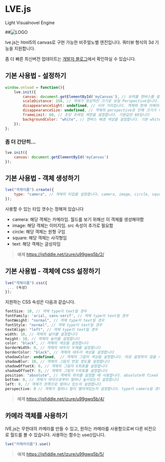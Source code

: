 # LVE.js
Light Visualnovel Engine

##![LOGO](https://drive.google.com/uc?id=0B5VYTQdG_I-XZDBHSzNCd2h6anc)

lve.js는 html5의 canvas로 구현 가능한 비주얼노벨 엔진입니다.
쿼터뷰 형식의 3d 기능을 지원합니다.

좀 더 빠른 최신버전 업데이트는
[개발자 블로그](http://blog.linoaca.com/220650672644)에서 확인하실 수 있습니다.

## 기본 사용법 - 설정하기
```javascript
window.onload = function(){
    lve.init({
        canvas: document.getElementById('myCanvas'), // 보여줄 캔버스를 설정합니다. 필수 항목
        scaleDistance: 150, // 객체가 정상적인 크기로 보일 Perspective입니다. 이 수치보다 Perspective가 적을 시 더 크게 보입니다. 기본값은 150입니다
        disappearanceSight: undefined, // 시야 거리입니다. 객체와 현재 카메라의 perspective 차이가 이 수치보다 클 경우, 캔버스에 그리지 않습니다. 이는 최적화 용도로 사용됩니다. 기본값은 undefined입니다.
        disappearanceSize: undefined, // 객체의 perspective로 인해 크기가 이 수치보다 작아보일 때, 캔버스에 그리지 않습니다. 이는 최적화 용도로 사용됩니다. 기본값은 undefined입니다.
        frameLimit: 60, // 초당 프레임 제한을 설정합니다. 기본값은 60입니다
        backgroundColor: "white", // 캔버스 배경 색상을 설정합니다. 기본 white
    });
};
```
### 좀 더 간단히...

```javascript
lve.init({
    canvas: document.getElementById('myCanvas')
});
```


## 기본 사용법 - 객체 생성하기
```javascript
lve("객체이름").create({
    type: "camera", // 객체의 타입을 설정합니다. camera, image, circle, square, text 총 5개가 있습니다
});
```
사용할 수 있는 타입 갯수는 정해져 있습니다
- camera: 해당 객체는 카메라임. 월드를 보기 위해선 이 객체를 생성해야함
- image: 해당 객체는 이미지임. src 속성이 추가로 필요함
- circle: 해당 객체는 원형 구임
- square: 해당 객체는 사각형임
- text: 해당 객체는 글상자임

> 예제 https://jsfiddle.net/izure/u99gwq5b/2/

## 기본 사용법 - 객체에 CSS 설정하기

```javascript
lve("객체이름").css({
 ... (속성)
});
```

지원하는 CSS 속성은 다음과 같습니다.
```javascript
fontSize: 10, // 객체 type이 text일 경우
fontFamily: 'arial, sans-serif', // 객체 type이 text일 경우
fontWeight: "normal", // 객체 type이 text일 경우
fontStyle: "normal", // 객체 type이 text일 경우
textAlign: "left", // 객체 type이 text일 경우
width: 10, // 객체의 넓이를 설정합니다
height: 10, // 객체의 높이를 설정합니다
color: "black", // 객체의 색상을 설정합니다
borderWidth: 0, // 객체의 테두리 두께를 설정합니다
borderColor: "black", // 객체의 테두리 색상을 설정합니다
shadowColor: undefined,  // 객체의 그림자 색상을 설정합니다. 따로 설정하지 않을 시, 기본값은 undefined이며 보여지지 않습니다
shadowBlur: 10, // 객체의 그림자 번짐 정도를 설정합니다
shadowOffsetX: 0, // 객체의 그림자 X좌표를 설정합니다
shadowOffsetY: 0, // 객체의 그림자 Y좌표를 설정합니다
position: "absolute", // 객체의 위치를 설정할 때 사용합니다. absolute와 fixed 두개가 있습니다 .기본값은 absolute입니다
bottom: 0, // 객체가 바닥으로부터 얼마나 높이있는지 설정합니다
left: 0, // 객체가 왼쪽으로 얼마나 있는지 설정합니다
perspective: 0 // 객체가 얼마나 멀리 떨어져있는지 설정합니다. type이 camera일 경우 기본값은 0, 그 외의 type은 lve.init의 scaleDistance를 따릅니다. scaleDistance의 기본값은 150입니다.
```

> 예제 https://jsfiddle.net/izure/u99gwq5b/4/


## 카메라 객체를 사용하기

lVE.js는 무한대의 카메라를 만들 수 있고, 원하는 카메라를 사용함으로써 다른 비전으로 월드를 볼 수 있습니다.
사용하는 함수는 use()입니다.

```javascript
lve("카메라이름").use()
```

> 예제 https://jsfiddle.net/izure/u99gwq5b/5/
